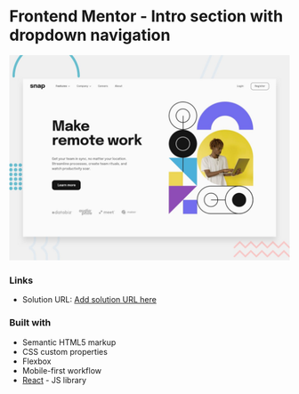 # Frontend Mentor - Intro section with dropdown navigation

![Design preview for the Intro section with dropdown navigation coding challenge](./design/desktop-preview.jpg)


### Links

- Solution URL: [Add solution URL here](https://your-solution-url.com)

### Built with

- Semantic HTML5 markup
- CSS custom properties
- Flexbox
- Mobile-first workflow
- [React](https://reactjs.org/) - JS library